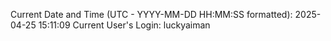Current Date and Time (UTC - YYYY-MM-DD HH:MM:SS formatted): 2025-04-25 15:11:09
Current User's Login: luckyaiman
